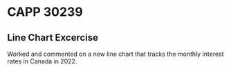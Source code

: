# CAPP 30239
## Line Chart Excercise 

Worked and commented on a new line chart that tracks the monthly interest rates in Canada in 2022. 